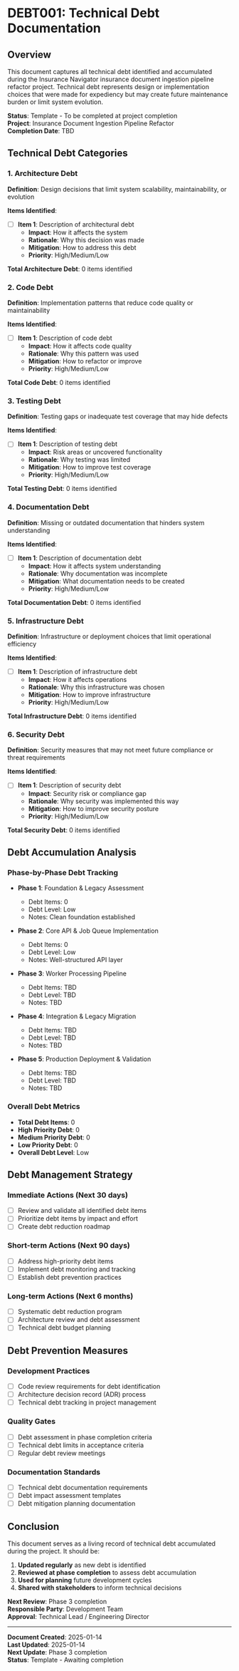 # DEBT001: Technical Debt Documentation

## Overview
This document captures all technical debt identified and accumulated during the Insurance Navigator insurance document ingestion pipeline refactor project. Technical debt represents design or implementation choices that were made for expediency but may create future maintenance burden or limit system evolution.

**Status**: Template - To be completed at project completion  
**Project**: Insurance Document Ingestion Pipeline Refactor  
**Completion Date**: TBD  

## Technical Debt Categories

### 1. Architecture Debt
**Definition**: Design decisions that limit system scalability, maintainability, or evolution

**Items Identified**:
- [ ] **Item 1**: Description of architectural debt
  - **Impact**: How it affects the system
  - **Rationale**: Why this decision was made
  - **Mitigation**: How to address this debt
  - **Priority**: High/Medium/Low

**Total Architecture Debt**: 0 items identified

### 2. Code Debt
**Definition**: Implementation patterns that reduce code quality or maintainability

**Items Identified**:
- [ ] **Item 1**: Description of code debt
  - **Impact**: How it affects code quality
  - **Rationale**: Why this pattern was used
  - **Mitigation**: How to refactor or improve
  - **Priority**: High/Medium/Low

**Total Code Debt**: 0 items identified

### 3. Testing Debt
**Definition**: Testing gaps or inadequate test coverage that may hide defects

**Items Identified**:
- [ ] **Item 1**: Description of testing debt
  - **Impact**: Risk areas or uncovered functionality
  - **Rationale**: Why testing was limited
  - **Mitigation**: How to improve test coverage
  - **Priority**: High/Medium/Low

**Total Testing Debt**: 0 items identified

### 4. Documentation Debt
**Definition**: Missing or outdated documentation that hinders system understanding

**Items Identified**:
- [ ] **Item 1**: Description of documentation debt
  - **Impact**: How it affects system understanding
  - **Rationale**: Why documentation was incomplete
  - **Mitigation**: What documentation needs to be created
  - **Priority**: High/Medium/Low

**Total Documentation Debt**: 0 items identified

### 5. Infrastructure Debt
**Definition**: Infrastructure or deployment choices that limit operational efficiency

**Items Identified**:
- [ ] **Item 1**: Description of infrastructure debt
  - **Impact**: How it affects operations
  - **Rationale**: Why this infrastructure was chosen
  - **Mitigation**: How to improve infrastructure
  - **Priority**: High/Medium/Low

**Total Infrastructure Debt**: 0 items identified

### 6. Security Debt
**Definition**: Security measures that may not meet future compliance or threat requirements

**Items Identified**:
- [ ] **Item 1**: Description of security debt
  - **Impact**: Security risk or compliance gap
  - **Rationale**: Why security was implemented this way
  - **Mitigation**: How to improve security posture
  - **Priority**: High/Medium/Low

**Total Security Debt**: 0 items identified

## Debt Accumulation Analysis

### Phase-by-Phase Debt Tracking
- **Phase 1**: Foundation & Legacy Assessment
  - Debt Items: 0
  - Debt Level: Low
  - Notes: Clean foundation established

- **Phase 2**: Core API & Job Queue Implementation
  - Debt Items: 0
  - Debt Level: Low
  - Notes: Well-structured API layer

- **Phase 3**: Worker Processing Pipeline
  - Debt Items: TBD
  - Debt Level: TBD
  - Notes: TBD

- **Phase 4**: Integration & Legacy Migration
  - Debt Items: TBD
  - Debt Level: TBD
  - Notes: TBD

- **Phase 5**: Production Deployment & Validation
  - Debt Items: TBD
  - Debt Level: TBD
  - Notes: TBD

### Overall Debt Metrics
- **Total Debt Items**: 0
- **High Priority Debt**: 0
- **Medium Priority Debt**: 0
- **Low Priority Debt**: 0
- **Overall Debt Level**: Low

## Debt Management Strategy

### Immediate Actions (Next 30 days)
- [ ] Review and validate all identified debt items
- [ ] Prioritize debt items by impact and effort
- [ ] Create debt reduction roadmap

### Short-term Actions (Next 90 days)
- [ ] Address high-priority debt items
- [ ] Implement debt monitoring and tracking
- [ ] Establish debt prevention practices

### Long-term Actions (Next 6 months)
- [ ] Systematic debt reduction program
- [ ] Architecture review and debt assessment
- [ ] Technical debt budget planning

## Debt Prevention Measures

### Development Practices
- [ ] Code review requirements for debt identification
- [ ] Architecture decision record (ADR) process
- [ ] Technical debt tracking in project management

### Quality Gates
- [ ] Debt assessment in phase completion criteria
- [ ] Technical debt limits in acceptance criteria
- [ ] Regular debt review meetings

### Documentation Standards
- [ ] Technical debt documentation requirements
- [ ] Debt impact assessment templates
- [ ] Debt mitigation planning documentation

## Conclusion

This document serves as a living record of technical debt accumulated during the project. It should be:

1. **Updated regularly** as new debt is identified
2. **Reviewed at phase completion** to assess debt accumulation
3. **Used for planning** future development cycles
4. **Shared with stakeholders** to inform technical decisions

**Next Review**: Phase 3 completion  
**Responsible Party**: Development Team  
**Approval**: Technical Lead / Engineering Director

---

**Document Created**: 2025-01-14  
**Last Updated**: 2025-01-14  
**Next Update**: Phase 3 completion  
**Status**: Template - Awaiting completion
